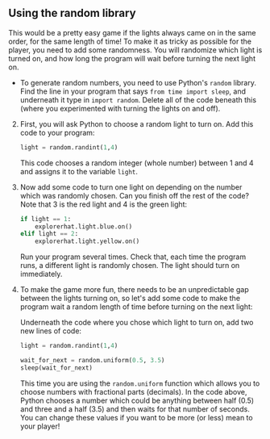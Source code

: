 ## Using the random library

This would be a pretty easy game if the lights always came on in the same order, for the same length of time! To make it as tricky as possible for the player, you need to add some randomness. You will randomize which light is turned on, and how long the program will wait before turning the next light on.

- To generate random numbers, you need to use Python's `random` library. Find the line in your program that says `from time import sleep`, and underneath it type in `import random`. Delete all of the code beneath this (where you experimented with turning the lights on and off).

2. First, you will ask Python to choose a random light to turn on. Add this code to your program:

    ```python
    light = random.randint(1,4)
    ```

    This code chooses a random integer (whole number) between 1 and 4 and assigns it to the variable `light`. 

3. Now add some code to turn one light on depending on the number which was randomly chosen. Can you finish off the rest of the code? Note that 3 is the red light and 4 is the green light:

    ```python
    if light == 1:
        explorerhat.light.blue.on()
    elif light == 2:
        explorerhat.light.yellow.on()
    ```

    Run your program several times. Check that, each time the program runs, a different light is randomly chosen. The light should turn on immediately. 

4. To make the game more fun, there needs to be an unpredictable gap between the lights turning on, so let's add some code to make the program wait a random length of time before turning on the next light:

    Underneath the code where you chose which light to turn on, add two new lines of code:

    ```python
    light = random.randint(1,4)     
    
    wait_for_next = random.uniform(0.5, 3.5)
    sleep(wait_for_next)
    ```
    This time you are using the `random.uniform` function which allows you to choose numbers with fractional parts (decimals). In the code above, Python chooses a number which could be anything between half (0.5) and three and a half (3.5) and then waits for that number of seconds. You can change these values if you want to be more (or less) mean to your player!


